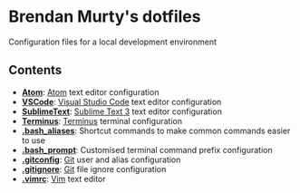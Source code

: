 # Brendan Murty's dotfiles

Configuration files for a local development environment

## Contents

- **[Atom](Atom/)**: [Atom](https://atom.io/) text editor configuration
- **[VSCode](VSCode/)**: [Visual Studio Code](https://code.visualstudio.com/) text editor configuration
- **[SublimeText](SublimeText/)**: [Sublime Text 3](https://www.sublimetext.com/3) text editor configuration
- **[Terminus](Terminus/)**: [Terminus](https://eugeny.github.io/terminus/) terminal configuration
- **[.bash_aliases](.bash_aliases)**: Shortcut commands to make common commands easier to use
- **[.bash_prompt](.bash_prompt)**: Customised terminal command prefix configuration
- **[.gitconfig](.gitconfig)**: [Git](https://git-scm.com/) user and alias configuration
- **[.gitignore](.gitignore)**: [Git](https://git-scm.com/) file ignore configuration
- **[.vimrc](.vimrc)**: [Vim](http://www.vim.org/) text editor

